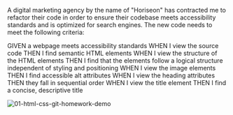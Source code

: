 
A digital marketing agency by the name of "Horiseon" has contracted me to refactor their code in order to ensure their codebase meets accessibility standards and is optimized for search engines. The new code needs to meet the following criteria: 

GIVEN a webpage meets accessibility standards
WHEN I view the source code
THEN I find semantic HTML elements
WHEN I view the structure of the HTML elements
THEN I find that the elements follow a logical structure independent of styling and positioning
WHEN I view the image elements
THEN I find accessible alt attributes
WHEN I view the heading attributes
THEN they fall in sequential order
WHEN I view the title element
THEN I find a concise, descriptive title

![01-html-css-git-homework-demo](https://user-images.githubusercontent.com/78604328/113487608-1e03e680-9487-11eb-8269-42cd7e543a18.png)


